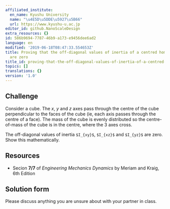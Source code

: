 ```yaml
---
affiliated_institute:
  en_name: Kyushu University
  name: "\u4E5D\u5DDE\u5927\u5B66"
  url: https://www.kyushu-u.ac.jp
editor_id: github.NanoScaleDesign
extra_resources: {}
id: 586b9694-7787-46b9-a173-e9456dee6ad2
language: en
modified: '2019-06-18T08:47:33.554653Z'
title: Proving that the off-diagonal values of inertia of a centred homogeneous cube
  are zero
title_id: proving-that-the-off-diagonal-values-of-inertia-of-a-centred-homogeneous-cube-are-zero
topics: []
translations: {}
version: '1.0'
---
```


## Challenge
Consider a cube. The *x*, *y* and *z* axes pass through the centre of the cube perpendicular to the faces of the cube (ie, each axis passes through the centre of a face). The mass of the cube is evenly distributed so the centre-of-mass of the cube is in the centre, where the 3 axes cross.

The off-diagonal values of inertia `$I_{xy}$`, `$I_{xz}$` and `$I_{yz}$` are zero. Show this mathematically.

## Resources
- Secion **7/7** of *Engineering Mechanics Dynamics* by Meriam and Kraig, 6th Edition


## Solution form
Please discuss anything you are unsure about with your partner in class.
